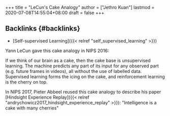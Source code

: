 +++
title = "LeCun's Cake Analogy"
author = ["Jethro Kuan"]
lastmod = 2020-07-08T14:55:04+08:00
draft = false
+++

## Backlinks {#backlinks}

- [Self-supervised Learning]({{< relref "self_supervised_learning" >}})

Yann LeCun gave this cake analogy in NIPS 2016:

If we think of our brain as a cake, then the cake base is unsupervised
learning. The machine predicts any part of its input for any observed
part (e.g. future frames in videos), all without the use of labelled
data. Supervised learning forms the icing on the cake, and
reinforcement learning is the cherry on top.

In NIPS 2017, Pieter Abbeel reused this cake analogy to describe his paper
[Hindsight Experience Replay]({{< relref "andrychowicz2017_hindsight_experience_replay" >}}): "Intelligence is a cake with many cherries"
